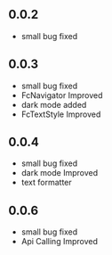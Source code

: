 ## 0.0.2

* small bug fixed

## 0.0.3

* small bug fixed
* FcNavigator Improved
* dark mode added
* FcTextStyle Improved

 ## 0.0.4
 
 * small bug fixed
 * dark mode Improved
 * text formatter

  ## 0.0.6
 
 * small bug fixed
 * Api Calling Improved
 
  